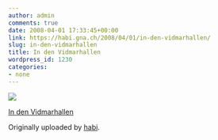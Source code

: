 ```yaml
---
author: admin
comments: true
date: 2008-04-01 17:33:45+00:00
link: https://habi.gna.ch/2008/04/01/in-den-vidmarhallen/
slug: in-den-vidmarhallen
title: In den Vidmarhallen
wordpress_id: 1230
categories:
- none
---
```



 [![](http://farm4.static.flickr.com/3039/2380797790_3a8209e6b5_m.jpg)](http://www.flickr.com/photos/habi/2380797790/)
   

 
  [In den Vidmarhallen](http://www.flickr.com/photos/habi/2380797790/)
    

  Originally uploaded by [habi](http://www.flickr.com/people/habi/).
 




  

